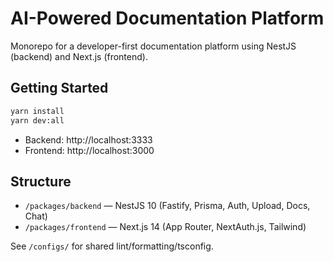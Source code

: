 # AI-Powered Documentation Platform

Monorepo for a developer-first documentation platform using NestJS (backend) and Next.js (frontend).

## Getting Started

```bash
yarn install
yarn dev:all
```

- Backend: http://localhost:3333
- Frontend: http://localhost:3000

## Structure

- `/packages/backend` — NestJS 10 (Fastify, Prisma, Auth, Upload, Docs, Chat)
- `/packages/frontend` — Next.js 14 (App Router, NextAuth.js, Tailwind)

See `/configs/` for shared lint/formatting/tsconfig.